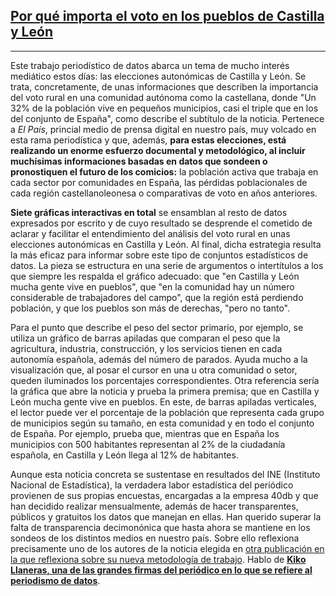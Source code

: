 ## [Por qué importa el voto en los pueblos de Castilla y León](https://elpais.com/espana/elecciones-castilla-y-leon/2022-02-11/datos-por-que-importa-el-voto-en-los-pueblos-de-castilla-y-leon.html)
***
Este trabajo periodístico de datos abarca un tema de mucho interés mediático estos días: las elecciones autonómicas de Castilla y León. Se trata, concretamente, de unas informaciones que describen la importancia del voto rural en una comunidad autónoma como la castellana, donde "Un 32% de la población vive en pequeños municipios, casi el triple que en los del conjunto de España", como describe el subtítulo de la noticia. Pertenece a *El País*, princial medio de prensa digital en nuestro país, muy volcado en esta rama periodística y que, además, **para estas elecciones, está realizando un enorme esfuerzo documental y metodológico, al incluir muchísimas informaciones basadas en datos que sondeen o pronostiquen el futuro de los comicios:** la población activa que trabaja en cada sector por comunidades en España, las pérdidas poblacionales de cada región castellanoleonesa o comparativas de voto en años anteriores.


**Siete gráficas interactivas en total** se ensamblan al resto de datos expresados por escrito y de cuyo resultado se desprende el cometido de aclarar y facilitar el entendimiento del análisis del voto rural en unas elecciones autonómicas en Castilla y León. Al final, dicha estrategia resulta la más eficaz para informar sobre este tipo de conjuntos estadísticos de datos. La pieza se estructura en una serie de argumentos o intertítulos a los que siempre les respalda el gráfico adecuado: que "en Castilla y León mucha gente vive en pueblos", que "en la comunidad hay un número considerable de trabajadores del campo", que la región está perdiendo población, y que los pueblos son más de derechas, "pero no tanto". 


Para el punto que describe el peso del sector primario, por ejemplo, se utiliza un gráfico de barras apiladas que comparan el peso que la agricultura, industria, construcción, y los servicios tienen en cada autonomía española, además del número de parados. Ayuda mucho a la visualización que, al posar el cursor en una u otra comunidad o setor, queden iluminados los porcentajes correspondientes. Otra referencia sería la gráfica que abre la noticia y prueba la primera premisa; que en Castilla y León mucha gente vive en pueblos. En este, de barras apiladas verticales, el lector puede ver el porcentaje de la población que representa cada grupo de municipios según su tamaño, en esta comunidad y en todo el conjunto de España. Por ejemplo, prueba que, mientras que en España los municipios con 500 habitantes representan al 2% de la ciudadanía española, en Castilla y León llega al 12% de habitantes.  


Aunque esta noticia concreta se sustentase en resultados del INE (Instituto Nacional de Estadística), la verdadera labor estadística del periódico provienen de sus propias encuestas, encargadas a la empresa 40db y que han decidido realizar mensualmente, además de hacer transparentes, públicos y gratuitos los datos que manejan en ellas. Han querido superar la falta de transparencia decimonónica que hasta ahora se mantiene en los sondeos de los distintos medios en nuestro país. Sobre ello reflexiona precisamente uno de los autores de la noticia elegida en [otra publicación en la que reflexiona sobre su nueva metodología de trabajo](https://elpais.com/espana/2022-01-10/las-ventajas-de-tener-encuestas-mas-transparentes.html). Hablo de [**Kiko Llaneras, una de las grandes firmas del periódico en lo que se refiere al periodismo de datos**](http://kiko.llaneras.es/).
